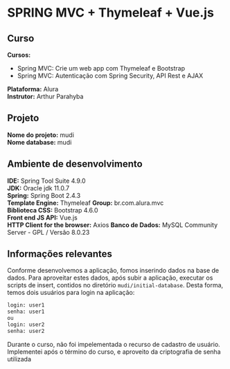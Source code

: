 # SPRING MVC + Thymeleaf + Vue.js  
  
## Curso  
  
**Cursos:**  
  * Spring MVC: Crie um web app com Thymeleaf e Bootstrap  
  * Spring MVC: Autenticação com Spring Security, API Rest e AJAX  
  
**Plataforma:** Alura  
**Instrutor:** Arthur Parahyba  
  
## Projeto  
  
**Nome do projeto:** mudi  
**Nome database:** mudi  
  
## Ambiente de desenvolvimento  
  
**IDE:** Spring Tool Suite 4.9.0  
**JDK:** Oracle jdk 11.0.7  
**Spring:** Spring Boot 2.4.3  
**Template Engine:** Thymeleaf
**Group:** br.com.alura.mvc  
**Biblioteca CSS:** Bootstrap 4.6.0  
**Front end JS API:** Vue.js  
**HTTP Client for the browser:** Axios
**Banco de Dados:** MySQL Community Server - GPL / Versão 8.0.23  
  
## Informações relevantes  
  
Conforme desenvolvemos a aplicação, fomos inserindo dados na base de dados. Para aproveitar estes dados, após subir a aplicação, executar os scripts de insert, contidos no diretório `mudi/initial-database`. Desta forma, temos dois usuários para login na aplicação: 
```txt  
login: user1  
senha: user1  
ou  
login: user2  
senha: user2  
```  
  
Durante o curso, não foi impelementada o recurso de cadastro de usuário. Implementei após o término do curso, e aproveito da criptografia de senha utilizada  